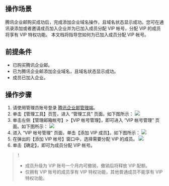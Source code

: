 
## 操作场景
腾讯企业邮购买成功后，完成添加企业域名操作，且域名状态显示成功。您可在通讯录添加或者邀请成员加入企业并为已加入成员分配 VIP 帐号，分配 VIP 的成员将享有 VIP 特权功能。
本文档将指导您如何为已加入成员分配 VIP 帐号。

## 前提条件
- 已购买腾讯企业邮。
- 已为腾讯企业邮添加企业域名，且域名状态显示成功。
- 成员已加入企业。

## 操作步骤
1. 请使用管理员账号登录 [腾讯企业邮管理端](https://exmail.qq.com/login)。
2. 单击【管理工具】页签，进入 “管理工具” 页面。如下图所示：
![](https://main.qcloudimg.com/raw/d6d50b0c908a1f1347d56161e42ec5ab.png)
3. 单击左侧【管理邮箱帐号】>【VIP 帐号管理】，即可进入 “VIP 帐号管理” 页面。如下图所示：
![](https://main.qcloudimg.com/raw/06e612850b1cf117a2a2ba6182c7a89e.png)
4. 进入 “VIP 帐号管理” 页面，单击【添加 VIP 成员】。如下图所示：
![](https://main.qcloudimg.com/raw/d1798b7794c6b686b325ef02c95ed427.png)
5. 在弹出的【添加 VIP 帐号】窗口中，选择需要分配 VIP 的成员。
![](https://main.qcloudimg.com/raw/266d86d44851e461a4d9c9a56f20a182.png)
6. 单击【确定】，即可为成员分配 VIP 帐号。

>!
>- 成员升级为 VIP 账号一个月内可撤销，撤销后将释放 VIP 配额。
>- 仅拥有 VIP 账号的成员享有 VIP 特权功能，其他普通成员不能享有 VIP 特权功能。

